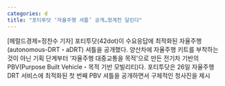 ```yaml
---
categories: d
title: "포티투닷 ‘자율주행 셔틀’ 공개…청계천 달린다"
---
```

[헤럴드경제=정찬수 기자] 포티투닷(42dot)이 수요응답에 최적화된 자율주행(autonomous-DRT・aDRT) 셔틀을 공개했다.  양산차에 자율주행 키트를 부착하는 것이 아닌 기획 단계부터 &lsquo;자율주행 대중교통을 목적&#039;으로 만든 전기차 기반의 PBV(Purpose Built Vehicle・목적 기반 모빌리티)다.  포티투닷은 26일 자율주행 DRT 서비스에 최적화된 첫 번째 PBV 셔틀을 공개하면서 구체적인 청사진을 제시